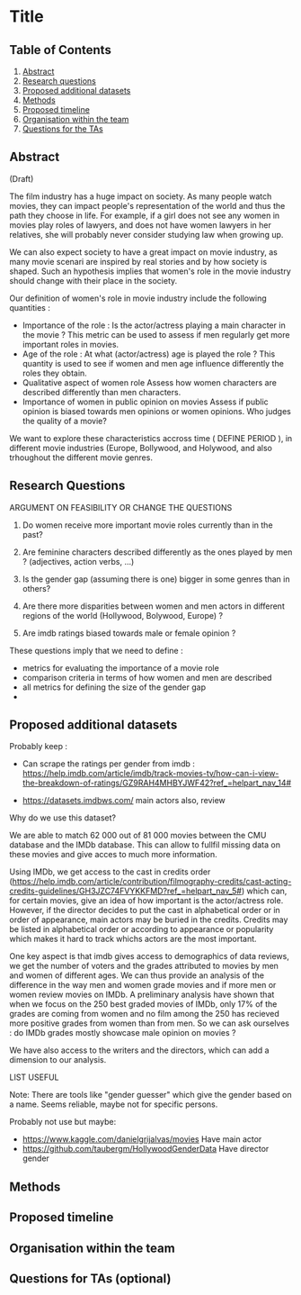 # Title

## Table of Contents
1. [Abstract](#Abstract)
2. [Research questions](#Research_questions)
3. [Proposed additional datasets](#Proposed_additional_datasets)
4. [Methods](#Methods)
5. [Proposed timeline](#Proposed_timeline)
6. [Organisation within the team](#Organisation)
7. [Questions for the TAs](#Questions)

## Abstract <a name="Abstract"></a>

(Draft)

The film industry has a huge impact on society. As many people watch movies, they can impact people's representation of the world and thus the path they choose in life. For example, if a girl does not see any women in movies play roles of lawyers, and does not have women lawyers in her relatives, she will probably never consider studying law when growing up.

We can also expect society to have a great impact on movie industry, as many movie scenari are inspired by real stories and by how society is shaped. Such an hypothesis implies that women's role in the movie industry should change with their place in the society. 

Our definition of women's role in movie industry include the following quantities :

- Importance of the role : Is the actor/actress playing a main character in the movie ? 
  This metric can be used to assess if men regularly get more important roles in movies.
- Age of the role : At what (actor/actress) age is played the role ? 
  This quantity is used to see if women and men age influence differently the roles they obtain.
- Qualitative aspect of women role 
  Assess how women characters are described differently than men characters.
- Importance of women in public opinion on movies
  Assess if public opinion is biased towards men opinions or women opinions. Who judges the quality of a movie?

We want to explore these characteristics accross time ( DEFINE PERIOD ), in different movie industries (Europe, Bollywood, and Holywood, and also trhoughout the different movie genres.


## Research Questions <a name="Research_questions"></a>

ARGUMENT ON FEASIBILITY OR CHANGE THE QUESTIONS

1) Do women receive more important movie roles currently than in the past?

2) Are feminine characters described differently as the ones played by men ? (adjectives, action verbs, ...)

3) Is the gender gap (assuming there is one) bigger in some genres than in others?

4) Are there more disparities between women and men actors in different regions of the world (Hollywood, Bolywood, Europe) ?

5) Are imdb ratings biased towards male or female opinion ?

These questions imply that we need to define :
- metrics for evaluating the importance of a movie role
- comparison criteria in terms of how women and men are described
- all metrics for defining the size of the gender gap
-



## Proposed additional datasets <a name="Proposed_additional_datasets_and_files"></a>

Probably keep : 

- Can scrape the ratings per gender from imdb : https://help.imdb.com/article/imdb/track-movies-tv/how-can-i-view-the-breakdown-of-ratings/GZ9RAH4MHBYJWF42?ref_=helpart_nav_14#

- https://datasets.imdbws.com/ main actors also, review

Why do we use this dataset? 

We are able to match 62 000 out of 81 000 movies between the CMU database and the IMDb database. This can allow to fullfil missing data on these movies and give acces to much more information.

Using IMDb, we get access to the cast in credits order (https://help.imdb.com/article/contribution/filmography-credits/cast-acting-credits-guidelines/GH3JZC74FVYKKFMD?ref_=helpart_nav_5#) which can, for certain movies, give an idea of how important is the actor/actress role. However, if the director decides to put the cast in alphabetical order or in order of appearance, main actors may be buried in the credits. Credits may be listed in alphabetical order or according to appearance or popularity which makes it hard to track whichs actors are the most important.

One key aspect is that imdb gives access to demographics of data reviews, we get the number of voters and the grades attributed to movies by men and women of different ages. We can thus provide an analysis of the difference in the way men and women grade movies and if more men or women review movies on IMDb. A preliminary analysis have shown that when we focus on the 250 best graded movies of IMDb, only 17% of the grades are coming from women and no film among the 250 has recieved more positive grades from women than from men. So we can ask ourselves : do IMDb grades mostly showcase male opinion on movies ? 

We have also access to the writers and the directors, which can add a dimension to our analysis.



LIST USEFUL

Note: There are tools like "gender guesser" which give the gender based on a name. Seems reliable, maybe not for specific persons. 

Probably not use but maybe:

- https://www.kaggle.com/danielgrijalvas/movies Have main actor
- https://github.com/taubergm/HollywoodGenderData Have director gender

## Methods <a name="Methods"></a>

## Proposed timeline <a name="Proposed_timeline"></a>

## Organisation within the team <a name="Organisation"></a>

## Questions for TAs (optional) <a name="Questions"></a>

